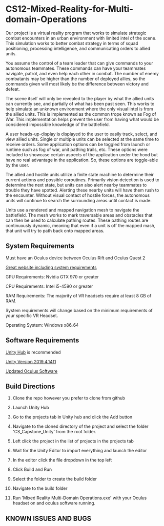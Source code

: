 # CS12-Mixed-Reality-for-Multi-domain-Operations


Our project is a virtual reality program that works to simulate strategic combat encounters in an urban environment with limited intel of the scene. This simulation works to better combat strategy in terms of squad positioning, processing intelligence, and communicating orders to allied units.


You assume the control of a team leader that can give commands to your autonomous teammates. These commands can have your teammates navigate, patrol, and even help each other in combat. The number of enemy combatants may be higher than the number of deployed allies, so the commands given will most likely be the difference between victory and defeat. 


The scene itself will only be revealed to the player by what the allied units can currently see, and partially of what has been past seen. This works to help simulate an unknown environment where the only visual intel is from the allied units. This is implemented as the common trope known as Fog of War. This implementation helps prevent the user from having what would be considered impossible knowledge of the battlefield. 


A user heads-up-display is displayed to the user to easily track, select, and view allied units. Single or multiple units can be selected at the same time to receive orders. Some application options can be toggled from launch or runtime such as fog of war, unit pathing trails, etc. These options were included to showcase certain aspects of the application under the hood but have no real advantage in the application. So, these options are toggle-able by the user. 


The allied and hostile units utilize a finite state machine to determine their current actions and possible coroutines. Primarily vision detection is used to determine the next state, but units can also alert nearby teammates to trouble they have spotted. Alerting these nearby units will have them rush to the encounter. Without visual contact of hostile forces, the autonomous units will continue to search the surrounding areas until contact is made.


Units use a rendered and mapped navigation mesh to navigate the battlefield. The mesh works to mark traversable areas and obstacles that can then be used to calculate pathing routes. These pathing routes are continuously dynamic, meaning that even if a unit is off the mapped mash, that unit will try to path back onto mapped areas.


## System Requirements

Must have an Oculus device between Oculus Rift and Oculus Quest 2

[Great website including system requirements](https://circuitstream.com/blog/vr-hardware/)

GPU Requirements: Nvidia GTX 970 or greater

CPU Requirements: Intel i5-4590 or greater

RAM Requirements: The majority of VR headsets require at least 8 GB of RAM.

System requirements will change based on the minimum requirements of your specific VR Headset.

Operating System: Windows x86_64


## Software Requirements



[Unity Hub](https://unity3d.com/get-unity/download) is recommended

[Unity Version 2019.4.14f1](https://unity3d.com/unity/whats-new/2019.4.14)

[Updated Oculus Software](https://www.oculus.com/)


## Build Directions

1. Clone the repo however you prefer to clone from github
 
2. Launch Unity Hub

3. Go to the projects tab in Unity hub and click the Add button
 
4. Navigate to the cloned directory of the project and select the folder 'CS_Capstone_Unity' from the root folder.
 
5. Left click the project in the list of projects in the projects tab

6. Wait for the Unity Editor to import everything and launch the editor

7. In the editor click the file dropdown in the top left

8. Click Build and Run

9. Select the folder to create the build folder

10. Navigate to the build folder

11. Run 'Mixed Reality Multi-Domain Operations.exe' with your Oculus headset on and oculus software running.


## KNOWN ISSUES AND BUGS

